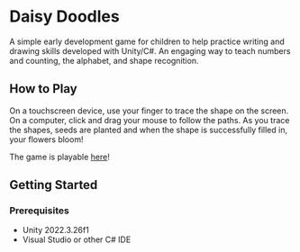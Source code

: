 # Daisy Doodles
A simple early development game for children to help practice writing and drawing skills developed with Unity/C#. An engaging way to teach numbers and counting, the alphabet, and shape recognition. 

## How to Play
On a touchscreen device, use your finger to trace the shape on the screen. On a computer, click and drag your mouse to follow the paths. As you trace the shapes, seeds are planted and when the shape is successfully filled in, your flowers bloom! 

The game is playable [here]()! 

## Getting Started
### Prerequisites
- Unity 2022.3.26f1
- Visual Studio or other C# IDE 
